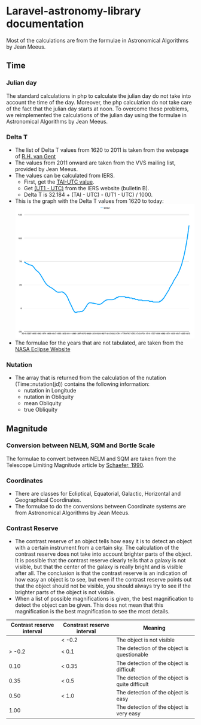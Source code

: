 # Laravel-astronomy-library documentation

Most of the calculations are from the formulae in Astronomical Algorithms by Jean Meeus.

## Time

### Julian day

The standard calculations in php to calculate the julian day do not take into account the time of the day. Moreover, the php calculation do not take care of the fact that the julian day starts at noon.  To overcome these problems, we reimplemented the calculations of the julian day using the formulae in Astronomical Algorithms by Jean Meeus.

### Delta T

- The list of Delta T values from 1620 to 2011 is taken from the webpage of [R.H. van Gent](https://www.staff.science.uu.nl/~gent0113/deltat/deltat.htm)
- The values from 2011 onward are taken from the VVS mailing list, provided by Jean Meeus.
- The values can be calculated from IERS.
  - First, get the [TAI-UTC value](ftp://cddis.gsfc.nasa.gov/pub/products/iers/tai-utc.dat).
  - Get [(UT1 - UTC)](https://www.iers.org/IERS/EN/DataProducts/EarthOrientationData/eop.html) from the IERS website (bulletin B).
  - Delta T is 32.184 + (TAI - UTC) - (UT1 - UTC) / 1000.
- This is the graph with the Delta T values from 1620 to today:
![Delta t values](deltat.png "Delta T values")
- The formulae for the years that are not tabulated, are taken from the [NASA Eclipse Website](https://eclipse.gsfc.nasa.gov/SEcat5/deltatpoly.html)

### Nutation

- The array that is returned from the calculation of the nutation (Time::nutation(jd)) contains the following information:
  - nutation in Longitude
  - nutation in Obliquity
  - mean Obliquity
  - true Obliquity

## Magnitude

### Conversion between NELM, SQM and Bortle Scale

The formulae to convert between NELM and SQM are taken from the Telescope Limiting Magnitude article by [Schaefer, 1990](http://adsbit.harvard.edu/cgi-bin/nph-iarticle_query?bibcode=1990PASP..102..212S).

### Coordinates

- There are classes for Ecliptical, Equatorial, Galactic, Horizontal and Geographical Coordinates.
- The formulae to do the conversions between Coordinate systems are from Astronomical Algorithms by Jean Meeus.

### Contrast Reserve

- The contrast reserve of an object tells how easy it is to detect an object with a certain instrument from a certain sky.  The calculation of the contrast reserve does not take into account brighter parts of the object.  It is possible that the contrast reserve clearly tells that a galaxy is not visible, but that the center of the galaxy is really bright and is visible after all.  The conclusion is that the contrast reserve is an indication of how easy an object is to see, but even if the contrast reserve points out that the object should not be visible, you should always try to see if the brighter parts of the object is not visible.
- When a list of possible magnifications is given, the best magnification to detect the object can be given.  This does not mean that this magnification is the best magnification to see the most details.

| Contrast reserve interval | Constrast reserve interval | Meaning |
|----| ----| ---|
| | < -0.2 | The object is not visible |
| > -0.2 | < 0.1 | The detection of the object is questionable |
| 0.10 | < 0.35 | The detection of the object is difficult |
| 0.35 | < 0.5 | The detection of the object is quite difficult |
| 0.50 | < 1.0 | The detection of the object is easy |
| 1.00 |  | The detection of the object is very easy |

